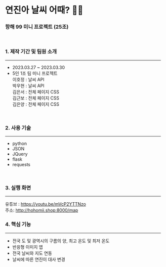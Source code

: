 # 연진아 날씨 어때? 🐱‍🏍
### 항해 99 미니 프로젝트 (25조)  
 <br/>

    
    
### 1. 제작 기간 및 팀원 소개 
---  

+ 2023.03.27 ~ 2023.03.30
+ 5인 1조 팀 미니 프로젝트  
    이호정 : 날씨 API  
    박우현 : 날씨 API  
    김은서 : 전체 페이지 CSS  
    김근보 : 전체 페이지 CSS  
    김은양 : 전체 페이지 CSS    
<br/>
    
### 2. 사용 기술
---
+ python  
+ JSON  
+ JQuery  
+ flask  
+ requests  
<br/>

  
  
### 3. 실행 화면
---
유튜브 : https://youtu.be/mVcP2YTTNzo  
주소: http://hohomii.shop:8000/map
<br/>

  
### 4. 핵심 기능
---
+ 전국 도 및 광역시의 구름의 양, 최고 온도 및 최저 온도  
+ 반응형 이미지 앱  
+ 전국 날씨와 지도 연동  
+ 날씨에 따른 연진이 대사 변경
<br/>






